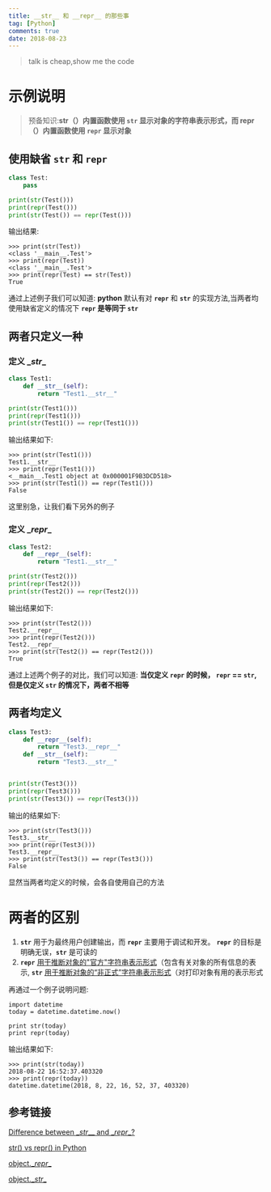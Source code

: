 ```yaml
---
title: __str__ 和 __repr__ 的那些事
tag: [Python]
comments: true
date: 2018-08-23
---
```






> talk is cheap,show me the code

# 示例说明

>预备知识:**str（）内置函数使用 <code>__str__</code> 显示对象的字符串表示形式，而 repr（）内置函数使用 <code>__repr__</code> 显示对象**

## 使用缺省 <code>__str__</code> 和 <code>__repr__</code>

```python
class Test:
	pass

print(str(Test()))
print(repr(Test()))
print(str(Test()) == repr(Test()))
```

输出结果:

```
>>> print(str(Test))
<class '__main__.Test'>
>>> print(repr(Test))
<class '__main__.Test'>
>>> print(repr(Test) == str(Test))
True
```

通过上述例子我们可以知道: **python** 默认有对 <code>__repr__</code> 和 <code>__str__</code> 的实现方法,当两者均使用缺省定义的情况下 **<code>__repr__</code> 是等同于 <code>__str__</code>**

## 两者只定义一种 

### 定义 \__str__

```python
class Test1:
	def __str__(self):
    	return "Test1.__str__"

print(str(Test1()))
print(repr(Test1()))
print(str(Test1()) == repr(Test1()))
```

输出结果如下:

```
>>> print(str(Test1()))
Test1.__str__
>>> print(repr(Test1()))
<__main__.Test1 object at 0x000001F9B3DCD518>
>>> print(str(Test1()) == repr(Test1()))
False
```

这里别急，让我们看下另外的例子

### 定义 \__repr__

```python
class Test2:
	def __repr__(self):
    	return "Test1.__str__"

print(str(Test2()))
print(repr(Test2()))
print(str(Test2()) == repr(Test2()))
```

输出结果如下:

```
>>> print(str(Test2()))
Test2.__repr__
>>> print(repr(Test2()))
Test2.__repr__
>>> print(str(Test2()) == repr(Test2()))
True
```

通过上述两个例子的对比，我们可以知道: **当仅定义 <code>__repr__</code> 的时候， <code>__repr__</code> == <code>__str__</code>, 但是仅定义 <code>__str__</code> 的情况下，两者不相等**

## 两者均定义

```python
class Test3:
	def __repr__(self):
    	return "Test3.__repr__"
    def __str__(self):
    	return "Test3.__str__"


print(str(Test3()))
print(repr(Test3()))
print(str(Test3()) == repr(Test3()))
```



输出的结果如下:

```
>>> print(str(Test3()))
Test3.__str__
>>> print(repr(Test3()))
Test3.__repr__
>>> print(str(Test3()) == repr(Test3()))
False
```

显然当两者均定义的时候，会各自使用自己的方法

# 两者的区别

1.	<code>__str__</code> 用于为最终用户创建输出，而 <code>__repr__</code> 主要用于调试和开发。 <code>__repr__</code> 的目标是明确无误，<code>__str__</code> 是可读的
2.  <code>__repr__</code> [用于推断对象的"官方"字符串表示形式](https://docs.python.org/3/reference/datamodel.html#object.__repr__)（包含有关对象的所有信息的表示, <code>__str__</code> [用于推断对象的“非正式”字符串表示形式](https://docs.python.org/3/reference/datamodel.html#object.__str__)（对打印对象有用的表示形式


再通过一个例子说明问题:

```
import datetime
today = datetime.datetime.now()
 
print str(today)
print repr(today)  
```

输出结果如下:

```
>>> print(str(today))
2018-08-22 16:52:37.403320
>>> print(repr(today))
datetime.datetime(2018, 8, 22, 16, 52, 37, 403320)
```

## 参考链接

[Difference between \__str___ and \__repr__?](https://stackoverflow.com/questions/1436703/difference-between-str-and-repr)

[str() vs repr() in Python](https://www.geeksforgeeks.org/str-vs-repr-in-python/)

[object.\__repr__](https://docs.python.org/3/reference/datamodel.html#object.__repr__)

[object.\__str__](https://docs.python.org/3/reference/datamodel.html#object.__str__)






